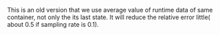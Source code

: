 This is an old version that we use average value of runtime data of same container, not only the its last state. 
It will reduce the relative error little( about 0.5 if sampling rate is 0.1).
